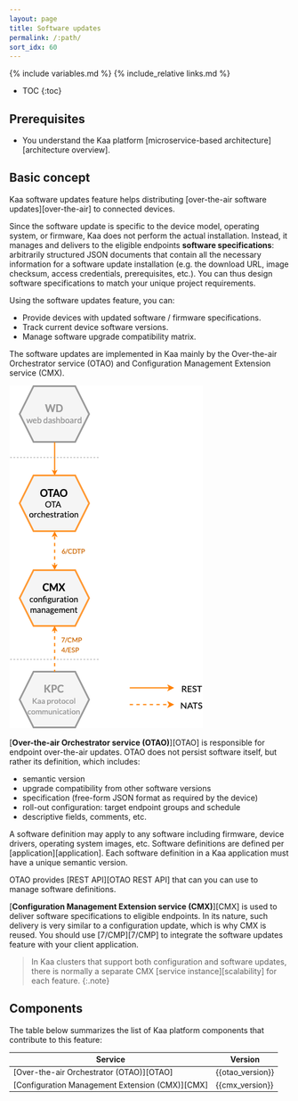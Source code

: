 ```yaml
---
layout: page
title: Software updates
permalink: /:path/
sort_idx: 60
---
```


{% include variables.md %}
{% include_relative links.md %}

* TOC
{:toc}


## Prerequisites

- You understand the Kaa platform [microservice-based architecture][architecture overview].


## Basic concept

Kaa software updates feature helps distributing [over-the-air software updates][over-the-air] to connected devices.

Since the software update is specific to the device model, operating system, or firmware, Kaa does not perform the actual installation.
Instead, it manages and delivers to the eligible endpoints **software specifications**: arbitrarily structured JSON documents that contain all the necessary information for a software update installation (e.g. the download URL, image checksum, access credentials, prerequisites, etc.).
You can thus design software specifications to match your unique project requirements.

Using the software updates feature, you can:
- Provide devices with updated software / firmware specifications.
- Track current device software versions.
- Manage software upgrade compatibility matrix.
<!-- - Roll back upgrades. TODO: Not supported yet: see https://jira.kaaproject.org/browse/AGILE-1491 -->

The software updates are implemented in Kaa mainly by the Over-the-air Orchestrator service (OTAO) and Configuration Management Extension service (CMX).


![Sofware update services](software-updates.png)


[**Over-the-air Orchestrator service (OTAO)**][OTAO] is responsible for endpoint over-the-air updates.
OTAO does not persist software itself, but rather its definition, which includes:
 - semantic version
 - upgrade compatibility from other software versions
 - specification (free-form JSON format as required by the device)
 - roll-out configuration: target endpoint groups and schedule
 - descriptive fields, comments, etc.

A software definition may apply to any software including firmware, device drivers, operating system images, etc.
Software definitions are defined per [application][application].
Each software definition in a Kaa application must have a unique semantic version.

OTAO provides [REST API][OTAO REST API] that can you can use to manage software definitions.

[**Configuration Management Extension service (CMX)**][CMX] is used to deliver software specifications to eligible endpoints.
In its nature, such delivery is very similar to a configuration update, which is why CMX is reused.
You should use [7/CMP][7/CMP] to integrate the software updates feature with your client application.

> In Kaa clusters that support both configuration and software updates, there is normally a separate CMX [service instance][scalability] for each feature.
{:.note}


## Components

The table below summarizes the list of Kaa platform components that contribute to this feature:

| Service                                         | Version          |
| ----------------------------------------------- | ---------------- |
| [Over-the-air Orchestrator (OTAO)][OTAO]        | {{otao_version}} |
| [Configuration Management Extension (CMX)][CMX] | {{cmx_version}}  |
